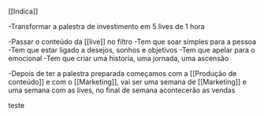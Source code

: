 [[Indica]]

-Transformar a palestra de investimento em 5 lives de 1 hora

-Passar o conteúdo da [[live]] no filtro
	-Tem que soar simples para a pessoa
	-Tem que estar ligado a desejos, sonhos e objetivos
	-Tem que apelar para o emocional
	-Tem que criar uma historia, uma jornada, uma ascensão 

-Depois de ter a palestra preparada começamos com a [[Produção de conteúdo]] e com o [[Marketing]], vai ser uma semana de [[Marketing]] e uma semana com as lives, no final de semana acontecerão as vendas



teste